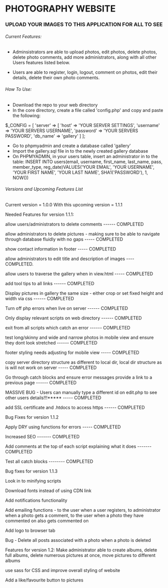 # PHOTOGRAPHY WEBSITE
### UPLOAD YOUR IMAGES TO THIS APPLICATION FOR ALL TO SEE

###### Current Features:
* Adminsistrators are able to upload photos, edit photos, delete photos, delete photo comments, add more administrators, along with all other Users features listed below.

* Users are able to register, login, logout, comment on photos, edit their details, delete their own photo comments.

###### How To Use:
* Download the repo to your web directory
* In the core directory, create a file called 'config.php' and copy and paste the following:

$_CONFIG = [
    'server' => [
        'host' => 'YOUR SERVER SETTINGS',
        'username' => 'YOUR SERVERS USERNAME',
        'password' => 'YOUR SERVERS PASSWORD',
        'db_name' => 'gallery'
    ]
];

* Go to phpmyadmin and create a database called 'gallery'
* Import the gallery.sql file in to the newly created gallery database
* On PHPMYADMIN, in your users table, insert an administrator in to the table:
INSERT INTO users(email, username, first_name, last_name, pass, member_type, reg_date)VALUES('YOUR EMAIL', 'YOUR USERNAME', 'YOUR FIRST NAME', 'YOUR LAST NAME', SHA1('PASSWORD'), 1, NOW())



###### Versions and Upcoming Features List
Current version = 1.0.0
With this upcoming version = 1.1.1




Needed Features for version 1.1.1:

allow users/administrators to delete comments ------ COMPLETED

allow administrators to delete pictures - making sure to be able to navigate through database fluidly with no gaps ----- COMPLETED

show contact information in footer ----- COMPLETED

allow administrators to edit title and description of images ---- COMPLETED.

allow users to traverse the gallery when in view.html ----- COMPLETED

add tool tips to all links ------ COMPLETED

Display pictures in gallery the same size - either crop or set fixed height and width via css ------ COMPLETED

Turn off php errors when live on server ------ COMPLETED

Only display relevant scripts on web directory ------ COMPLETED

exit from all scripts which catch an error ------ COMPLETED

test long/skinny and wide and narrow photos in mobile view and ensure they dont look stretched ------ COMPLETED

footer styling needs adjusting for mobile view ----- COMPLETED

copy server directory structure as different to local dir, local dir structure as is will not work on server ----- COMPLETED

Go through catch blocks and ensure error messages provide a link to a previous page ------ COMPLETED

MASSIVE BUG - Users can manually type a different id on edit.php to see other users details!!!***** ----- COMPLETED

add SSL certificate and .htdocs to access https ------ COMPLETED




Bug Fixes for version 1.1.2

Apply DRY using functions for errors ----- COMPLETED

Increased SEO ------- COMPLETED

Add comments at the top of each script explaining what it does ------- COMPLETED

Test all catch blocks -------- COMPLETED



Bug fixes for version 1.1.3

Look in to minifying scripts

Download fonts instead of using CDN link

Add notifications functionality

Add emailing functions - to the user when a user registers, to administrator when a photo gets a comment, to the user when a photo they have commented on also gets commented on

Add logo to browser tab

Bug - Delete all posts associated with a photo when a photo is deleted






Features for version 1.2:
Make administrator able to create albums, delete full albums, delete numerous pictures at once, move pictures to different albums

use sass for CSS and improve overall styling of website

Add a like/favourite button to pictures

